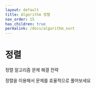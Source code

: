 ```yaml
---
layout: default
title: Algorithm 정렬
nav_order: 15
has_children: true
permalink: /docs/algorithm_sort
---
```



# 정렬

정렬 알고리즘 문제 해결 전략  

정렬을 이용해서 문제를 효율적으로 풀어보세요